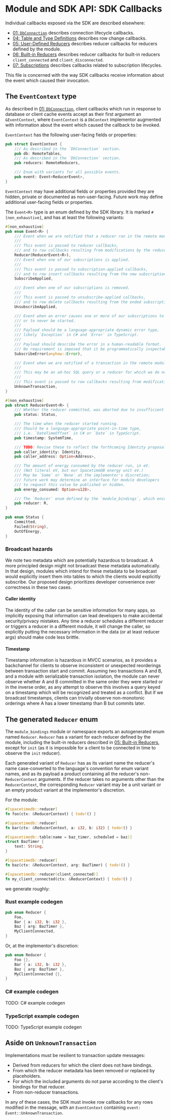# Module and SDK API: SDK Callbacks

Individual callbacks exposed via the SDK are described elsewhere:
- [01: `DbConnection`](./01-db-connection.md) describes connection lifecycle callbacks.
- [04: Table and Type Definitions](./04-table-and-type-definitions.md) describes row change callbacks.
- [05: User-Defined Reducers](./05-user-defined-reducers.md) describes reducer callbacks for reducers defined by the module.
- [06: Built-in Reducers](./06-built-in-reducers) describes reducer callbacks for built-in reducers `client_connected` and `client_disconnected`.
- [07: Subscriptions](./07-subscriptions.md) describes callbacks related to subscription lifecycles.

This file is concerned with the way SDK callbacks receive information about the event which caused their invocation.

## The `EventContext` type

As described in [01: `DbConnection`](./01-db-connection.md), client callbacks which run in response to database or client cache events accept as their first argument an `&EventContext`, where `EventContext` is a `DbContext` implementor augmented with information about the event which caused the callback to be invoked.

`EventContext` has the following user-facing fields or properties:

```rust
pub struct EventContext {
    /// As described in the `DbConnection` section.
    pub db: RemoteTables,
    /// As described in the `DbConnection` section.
    pub reducers: RemoteReducers,

    /// Enum with variants for all possible events.
    pub event: Event<ReducerEvent>,
}
```

`EventContext` may have additional fields or properties provided they are hidden, private or documented as non-user-facing. Future work may define additional user-facing fields or properties.

The `Event<R>` type is an enum defined by the SDK library. It is marked `#[non_exhaustive]`, and has at least the following variants:

```rust
#[non_exhaustive]
pub enum Event<R> {
    /// Event when we are notified that a reducer ran in the remote module.
    ///
    /// This event is passed to reducer callbacks,
    /// and to row callbacks resulting from modifications by the reducer.
    Reducer(ReducerEvent<R>),
    /// Event when one of our subscriptions is applied.
    ///
    /// This event is passed to subscription-applied callbacks,
    /// and to row insert callbacks resulting from the new subscription.
    SubscribeApplied,

    /// Event when one of our subscriptions is removed.
    ///
    /// This event is passed to unsubscribe-applied callbacks,
    /// and to row delete callbacks resulting from the ended subscription.
    UnsubscribeApplied,

    /// Event when an error causes one or more of our subscriptions to end prematurely,
    /// or to never be started.
    ///
    /// Payload should be a language-appropriate dynamic error type,
    /// likely `Exception` in C# and `Error` in TypeScript.
    ///
    /// Payload should describe the error in a human-readable format.
    /// No requirement is imposed that it be programmatically inspectable.
    SubscribeError(anyhow::Error),

    /// Event when we are notified of a transaction in the remote module which we cannot associate with a known reducer.
    ///
    /// This may be an ad-hoc SQL query or a reducer for which we do not have bindings.
    ///
    /// This event is passed to row callbacks resulting from modifications by the transaction.
    UnknownTransaction,
}

#[non_exhaustive]
pub struct ReducerEvent<R> {
    /// Whether the reducer committed, was aborted due to insufficient energy, or failed with an error message.
    pub status: Status,

    /// The time when the reducer started running.
    /// Should be a language-appropriate point-in-time type,
    /// i.e. `DateTimeOffset` in C# or `Date` in TypeScript.
    pub timestamp: SystemTime,

    /// TODO: Revise these to reflect the forthcoming Identity proposal.
    pub caller_identity: Identity,
    pub caller_address: Option<Address>,

    /// The amount of energy consumed by the reducer run, in eV.
    /// (Not literal eV, but our SpacetimeDB energy unit eV.)
    /// May be `Some` or `None` at the implementor's discretion;
    /// future work may determine an interface for module developers
    /// to request this value be published or hidden.
    pub energy_consumed: Option<u128>,

    /// The `Reducer` enum defined by the `module_bindings`, which encodes which reducer ran and its arguments.
    pub reducer: R,
}

pub enum Status {
    Committed,
    Failed(String),
    OutOfEnergy,
}
```

### Broadcast hazards

We note two metadata which are potentially hazardous to broadcast. A more principled design might not broadcast these metadata automatically. In that design, modules which intend for these metadata to be broadcast would explicitly insert them into tables to which the clients would explicitly subscribe. Our proposed design prioritizes developer convenience over correctness in these two cases.

#### Caller identity

The identity of the caller can be sensitive information for many apps, so implicitly exposing that information can lead developers to make accidental security/privacy mistakes. Any time a reducer schedules a different reducer or triggers a reducer in a different module, it will change the caller, so explicitly putting the necessary information in the data (or at least reducer args) should make code less brittle.

#### Timestamp

Timestamp information is hazardous in MVCC scenarios, as it provides a backchannel for clients to observe inconsistent or unexpected reorderings between transaction start and commit. Assuming two transactions A and B, and a module with serializable transaction isolation, the module can never observe whether A and B committed in the same order they were started or in the inverse order, as any attempt to observe this involves a query keyed on a timestamp which will be recognized and treated as a conflict. But if we broadcast timestamps, clients can trivially observe non-monotonic orderings where A has a lower timestamp than B but commits later.

## The generated `Reducer` enum

The `module_bindings` module or namespace exports an autogenerated enum named `Reducer`. `Reducer` has a variant for each reducer defined by the module, including the built-in reducers described in [05: Built-in Reducers](./05-built-in-reducers), except for `init` (as it is impossible for a client to be connected in time to observe the `init` reducer).

Each generated variant of `Reducer` has as its variant name the reducer's name case-converted to the language's convention for enum variant names, and as its payload a product containing all the reducer's non-`ReducerContext` arguments. If the reducer takes no arguments other than the `ReducerContext`, the corresponding `Reducer` variant may be a unit variant or an empty product variant at the implementor's discretion.

For the module:

```rust
#[spacetimedb::reducer]
fn foo(ctx: &ReducerContext) { todo!() }

#[spacetimedb::reducer]
fn bar(ctx: &ReducerContext, a: i32, b: i32) { todo!() }

#[spacetimedb::table(name = baz_timer, scheduled = baz)]
struct BazTimer {
    text: String,
}

#[spacetimedb::reducer]
fn baz(ctx: &ReducerContext, arg: BazTimer) { todo!() }

#[spacetimedb::reducer(client_connected)]
fn my_client_connected(ctx: &ReducerContext) { todo!() }
```

we generate roughly:

### Rust example codegen

```rust
pub enum Reducer {
    Foo,
    Bar { a: i32, b: i32 },
    Baz { arg: BazTimer },
    MyClientConnected,
}
```

Or, at the implementor's discretion:

```rust
pub enum Reducer {
    Foo {},
    Bar { a: i32, b: i32 },
    Baz { arg: BazTimer },
    MyClientConnected {},
}
```

### C# example codegen

TODO: C# example codegen

### TypeScript example codegen

TODO: TypeScript example codegen

## Aside on `UnknownTransaction`

Implementations must be resilient to transaction update messages:

- Derived from reducers for which the client does not have bindings.
- From which the reducer metadata has been removed or replaced by placeholders.
- For which the included arguments do not parse according to the client's bindings for that reducer.
- From non-reducer transactions.

In any of these cases, the SDK must invoke row callbacks for any rows modified in the message, with an `EventContext` containing `event: Event::UnknownTransaction`.
